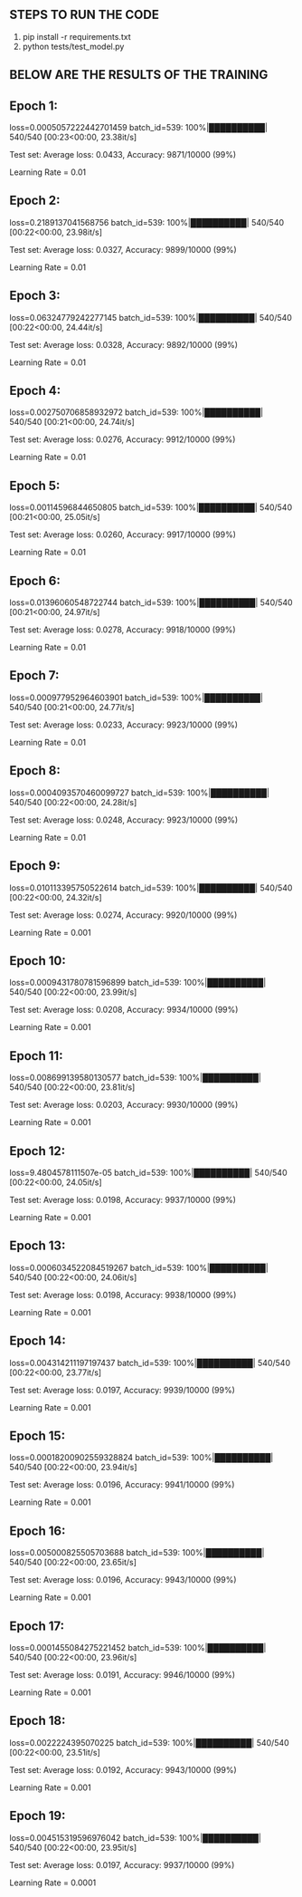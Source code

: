 ## STEPS TO RUN THE CODE
1. pip install -r requirements.txt
2. python tests/test_model.py


## BELOW ARE THE RESULTS OF THE TRAINING

## Epoch 1:
loss=0.0005057222442701459 batch_id=539: 100%|██████████| 540/540 [00:23<00:00, 23.38it/s]

Test set: Average loss: 0.0433, Accuracy: 9871/10000 (99%)

Learning Rate = 0.01

## Epoch 2:
loss=0.2189137041568756 batch_id=539: 100%|██████████| 540/540 [00:22<00:00, 23.98it/s]

Test set: Average loss: 0.0327, Accuracy: 9899/10000 (99%)

Learning Rate = 0.01

## Epoch 3:
loss=0.06324779242277145 batch_id=539: 100%|██████████| 540/540 [00:22<00:00, 24.44it/s]

Test set: Average loss: 0.0328, Accuracy: 9892/10000 (99%)

Learning Rate = 0.01

## Epoch 4:
loss=0.002750706858932972 batch_id=539: 100%|██████████| 540/540 [00:21<00:00, 24.74it/s]

Test set: Average loss: 0.0276, Accuracy: 9912/10000 (99%)

Learning Rate = 0.01

## Epoch 5:
loss=0.00114596844650805 batch_id=539: 100%|██████████| 540/540 [00:21<00:00, 25.05it/s]

Test set: Average loss: 0.0260, Accuracy: 9917/10000 (99%)

Learning Rate = 0.01

## Epoch 6:
loss=0.01396060548722744 batch_id=539: 100%|██████████| 540/540 [00:21<00:00, 24.97it/s]

Test set: Average loss: 0.0278, Accuracy: 9918/10000 (99%)

Learning Rate = 0.01

## Epoch 7:
loss=0.000977952964603901 batch_id=539: 100%|██████████| 540/540 [00:21<00:00, 24.77it/s]

Test set: Average loss: 0.0233, Accuracy: 9923/10000 (99%)

Learning Rate = 0.01

## Epoch 8:
loss=0.0004093570460099727 batch_id=539: 100%|██████████| 540/540 [00:22<00:00, 24.28it/s]

Test set: Average loss: 0.0248, Accuracy: 9923/10000 (99%)

Learning Rate = 0.01

## Epoch 9:
loss=0.010113395750522614 batch_id=539: 100%|██████████| 540/540 [00:22<00:00, 24.32it/s]

Test set: Average loss: 0.0274, Accuracy: 9920/10000 (99%)

Learning Rate = 0.001

## Epoch 10:
loss=0.0009431780781596899 batch_id=539: 100%|██████████| 540/540 [00:22<00:00, 23.99it/s]

Test set: Average loss: 0.0208, Accuracy: 9934/10000 (99%)

Learning Rate = 0.001

## Epoch 11:
loss=0.008699139580130577 batch_id=539: 100%|██████████| 540/540 [00:22<00:00, 23.81it/s]

Test set: Average loss: 0.0203, Accuracy: 9930/10000 (99%)

Learning Rate = 0.001

## Epoch 12:
loss=9.4804578111507e-05 batch_id=539: 100%|██████████| 540/540 [00:22<00:00, 24.05it/s]

Test set: Average loss: 0.0198, Accuracy: 9937/10000 (99%)

Learning Rate = 0.001

## Epoch 13:
loss=0.0006034522084519267 batch_id=539: 100%|██████████| 540/540 [00:22<00:00, 24.06it/s]

Test set: Average loss: 0.0198, Accuracy: 9938/10000 (99%)

Learning Rate = 0.001

## Epoch 14:
loss=0.004314211197197437 batch_id=539: 100%|██████████| 540/540 [00:22<00:00, 23.77it/s]

Test set: Average loss: 0.0197, Accuracy: 9939/10000 (99%)

Learning Rate = 0.001

## Epoch 15:
loss=0.00018200902559328824 batch_id=539: 100%|██████████| 540/540 [00:22<00:00, 23.94it/s]

Test set: Average loss: 0.0196, Accuracy: 9941/10000 (99%)

Learning Rate = 0.001

## Epoch 16:
loss=0.005000825505703688 batch_id=539: 100%|██████████| 540/540 [00:22<00:00, 23.65it/s]

Test set: Average loss: 0.0196, Accuracy: 9943/10000 (99%)

Learning Rate = 0.001

## Epoch 17:
loss=0.0001455084275221452 batch_id=539: 100%|██████████| 540/540 [00:22<00:00, 23.96it/s]

Test set: Average loss: 0.0191, Accuracy: 9946/10000 (99%)

Learning Rate = 0.001

## Epoch 18:
loss=0.0022224395070225 batch_id=539: 100%|██████████| 540/540 [00:22<00:00, 23.51it/s]

Test set: Average loss: 0.0192, Accuracy: 9943/10000 (99%)

Learning Rate = 0.001

## Epoch 19:
loss=0.004515319596976042 batch_id=539: 100%|██████████| 540/540 [00:22<00:00, 23.95it/s]

Test set: Average loss: 0.0197, Accuracy: 9937/10000 (99%)

Learning Rate = 0.0001